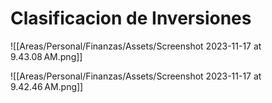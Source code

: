# Clasificacion de Inversiones
![[Areas/Personal/Finanzas/Assets/Screenshot 2023-11-17 at 9.43.08 AM.png]]

![[Areas/Personal/Finanzas/Assets/Screenshot 2023-11-17 at 9.42.46 AM.png]]